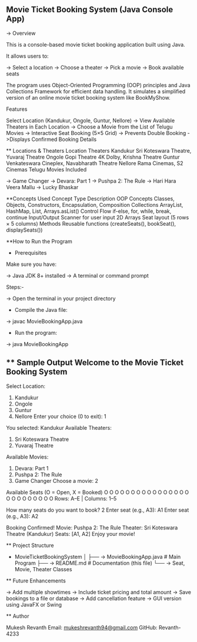 ## Movie Ticket Booking System (Java Console App)
-> Overview

This is a console-based movie ticket booking application built using Java.

It allows users to:

-> Select a location
-> Choose a theater
-> Pick a movie
-> Book available seats

The program uses Object-Oriented Programming (OOP) principles and Java Collections Framework for efficient data handling.
It simulates a simplified version of an online movie ticket booking system like BookMyShow.

 Features

 Select Location (Kandukur, Ongole, Guntur, Nellore)
-> View Available Theaters in Each Location
-> Choose a Movie from the List of Telugu Movies
-> Interactive Seat Booking (5×5 Grid)
-> Prevents Double Booking
->Displays Confirmed Booking Details

** Locations & Theaters
Location	Theaters
Kandukur	Sri Koteswara Theatre, Yuvaraj Theatre
Ongole	Gopi Theatre 4K Dolby, Krishna Theatre
Guntur	Venkateswara Cineplex, Navabharath Theatre
Nellore	Rama Cinemas, S2 Cinemas
 Telugu Movies Included

-> Game Changer
-> Devara: Part 1
-> Pushpa 2: The Rule
-> Hari Hara Veera Mallu
-> Lucky Bhaskar

**Concepts Used
Concept Type	Description
OOP Concepts	Classes, Objects, Constructors, Encapsulation, Composition
Collections	ArrayList, HashMap, List, Arrays.asList()
Control Flow	if-else, for, while, break, continue
Input/Output	Scanner for user input
2D Arrays	Seat layout (5 rows × 5 columns)
Methods	Reusable functions (createSeats(), bookSeat(), displaySeats())

**How to Run the Program
* Prerequisites

Make sure you have:

-> Java JDK 8+ installed
-> A terminal or command prompt

 Steps:-

-> Open the terminal in your project directory

* Compile the Java file:

-> javac MovieBookingApp.java

* Run the program:

-> java MovieBookingApp

** Sample Output
Welcome to the Movie Ticket Booking System
------------------------------------------

Select Location:
1. Kandukur
2. Ongole
3. Guntur
4. Nellore
Enter your choice (0 to exit): 1

You selected: Kandukur
Available Theaters:
1. Sri Koteswara Theatre
2. Yuvaraj Theatre

Available Movies:
1. Devara: Part 1
2. Pushpa 2: The Rule
3. Game Changer
Choose a movie: 2

Available Seats (O = Open, X = Booked)
O O O O O
O O O O O
O O O O O
O O O O O
O O O O O
Rows: A–E | Columns: 1–5

How many seats do you want to book? 2
Enter seat (e.g., A3): A1
Enter seat (e.g., A3): A2

Booking Confirmed!
Movie: Pushpa 2: The Rule
Theater: Sri Koteswara Theatre (Kandukur)
Seats: [A1, A2]
Enjoy your movie!

** Project Structure
* MovieTicketBookingSystem
│
├── -> MovieBookingApp.java      # Main Program
├── -> README.md                 # Documentation (this file)
└── -> Seat, Movie, Theater Classes

 ** Future Enhancements

-> Add multiple showtimes
-> Include ticket pricing and total amount
-> Save bookings to a file or database
-> Add cancellation feature
-> GUI version using JavaFX or Swing

** Author

Mukesh Revanth
 Email: mukeshrevanth94@gmail.com
 GitHub: Revanth-4233
